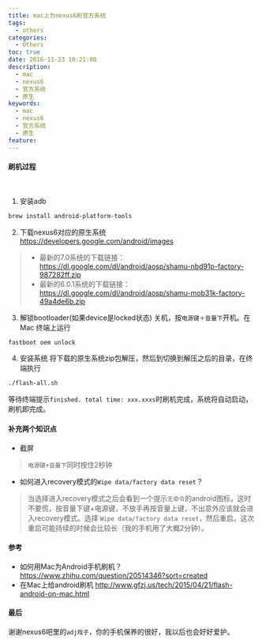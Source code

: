 ```yaml
---
title: mac上为nexus6刷官方系统
tags:
  - others
categories:
  - Others
toc: true
date: 2016-11-23 10:21:08
description: 
  - mac
  - nexus6
  - 官方系统
  - 原生
keywords:
  - mac
  - nexus6
  - 官方系统
  - 原生
feature:
---
```


#### 刷机过程
​
1. 安装adb
``` bash
brew install android-platform-tools
```

2. 下载nexus6对应的原生系统
https://developers.google.com/android/images
>* 最新的7.0系统的下载链接：
https://dl.google.com/dl/android/aosp/shamu-nbd91p-factory-987282ff.zip
>* 最新的6.0.1系统的下载链接：
https://dl.google.com/dl/android/aosp/shamu-mob31k-factory-49a4de6b.zip

3. 解锁bootloader(如果device是locked状态)
关机，按`电源键＋音量下`开机。在Mac 终端上运行
``` bash
fastboot oem unlock
```
<!-- more -->

4. 安装系统
将下载的原生系统zip包解压，然后到切换到解压之后的目录，在终端执行
``` bash
./flash-all.sh
```
  等待终端提示`finished. total time: xxx.xxxs`时刷机完成，系统将自动启动，刷机即完成。
<!-- more -->

#### 补充两个知识点
* 截屏
>`电源键+音量下`同时按住2秒钟
* 如何进入recovery模式的`Wipe data/factory data reset`？
>当选择进入recovery模式之后会看到一个提示`无命令`的android图标，这时不要慌，按音量下键+电源键，不放手再按音量上键，不出意外应该就会进入recovery模式。选择 `Wipe data/factory data reset`，然后重启。这次重启可能持续的时候会比较长（我的手机用了大概2分钟）。

#### 参考
* 如何用Mac为Android手机刷机？
https://www.zhihu.com/question/20514346?sort=created
* 在Mac上给android刷机
http://www.gfzj.us/tech/2015/04/21/flash-android-on-mac.html

#### 最后
谢谢nexus6吧里的`adj戏子`，你的手机保养的很好，我以后也会好好爱护。
